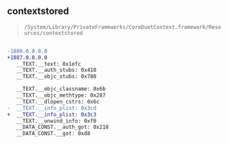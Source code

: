 ## contextstored

> `/System/Library/PrivateFrameworks/CoreDuetContext.framework/Resources/contextstored`

```diff

-1886.0.0.0.0
+1887.0.0.0.0
   __TEXT.__text: 0x1efc
   __TEXT.__auth_stubs: 0x410
   __TEXT.__objc_stubs: 0x780

   __TEXT.__objc_classname: 0x6b
   __TEXT.__objc_methtype: 0x287
   __TEXT.__dlopen_cstrs: 0x6c
-  __TEXT.__info_plist: 0x3cd
+  __TEXT.__info_plist: 0x3c3
   __TEXT.__unwind_info: 0xf0
   __DATA_CONST.__auth_got: 0x218
   __DATA_CONST.__got: 0xd8

```
